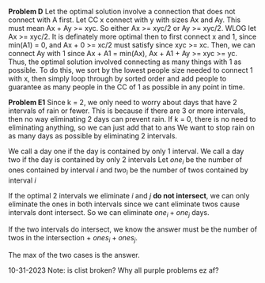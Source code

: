 **Problem D**
Let the optimal solution involve a connection that does not connect with A first.
Let CC x connect with y with sizes Ax and Ay. This must mean Ax + Ay >= xyc.
So either Ax >= xyc/2 or Ay >= xyc/2. WLOG let Ax >= xyc/2. It is definately 
more optimal then to first connect x and 1, since min(A1) = 0, and Ax + 0 >= xc/2 
must satisfy since xyc >= xc. Then, we can connect Ay with 1 since Ax + A1 = min(Ax),
Ax + A1 + Ay >= xyc >= yc.
Thus, the optimal solution involved connecting as many things with 1 as possible. 
To do this, we sort by the lowest people size needed to connect 1 with x, then simply
loop through by sorted order and add people to guarantee as many people in the CC
of 1 as possible in any point in time. 



**Problem E1**
Since k = 2, we only need to worry about days that have 2 intervals of rain or fewer. This is because if there are 3 or more intervals, then no way eliminating 2 days can prevent rain. 
If k = 0, there is no need to eliminating anything, so we can just add that to ans
We want to stop rain on as many days as possible by eliminating 2 intervals. 

We call a day one if the day is contained by only 1 interval. We call a day two if the day is contained by only 2 intervals
Let $one_i$ be the number of ones contained by interval $i$ and $two_i$ be the number of twos contained by interval $i$ 

If the optimal 2 intervals we eliminate $i$ and $j$  **do not intersect**, we can only eliminate the ones in both intervals since we cant eliminate twos cause intervals dont intersect. So we can eliminate $one_i + one_j$ days. 

If the two intervals do intersect, we know the answer must be the number of twos in the intersection + $ones_i + ones_j$.

The max of the two cases is the answer.

10-31-2023 Note: is clist broken? Why all purple problems ez af?